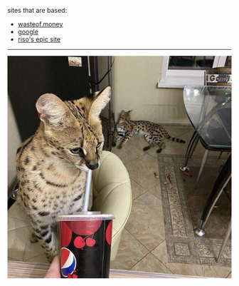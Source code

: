 sites that are based:
- [wasteof.money](https://wasteof.money)
- [google](https://google.com)
- [riso's epic site](http://riso.gay)
---

![](drink_dr_peppa.png)
